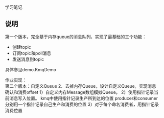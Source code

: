 学习笔记
## 说明

第一个版本，完全基于内存queue的消息队列，实现了最基础的三个功能：

- 创建topic
- 订阅topic和poll消息
- 发送消息到topic

具体参见demo.KmqDemo

作业实现：  
第二个版本：自定义Queue
2、去掉内存Queue，设计自定义Queue，实现消息确认和消费offset
1）自定义内存Message数组模拟Queue。
2）使用指针记录当前消息写入位置。
    kmq中使用指针记录生产所到达的位置
    producer和consumer分别用一个指针记录自己生产和消费的位置
3）对于每个命名消费者，用指针记录消费位置
